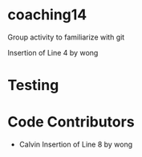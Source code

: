 # coaching14
Group activity to familiarize with git

Insertion of Line 4 by wong
# Testing
# Code Contributors
- Calvin
Insertion of Line 8 by wong